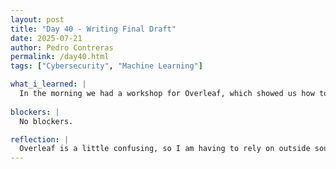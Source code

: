 ```yaml
---
layout: post
title: "Day 40 - Writing Final Draft"
date: 2025-07-21
author: Pedro Contreras
permalink: /day40.html
tags: ["Cybersecurity", "Machine Learning"]

what_i_learned: |
  In the morning we had a workshop for Overleaf, which showed us how to write our title, create sections, put our names, and the overall accessibility Overleaf offers. I was able to continue writing up the model evaluation section for the methodology. I also was able to complete the technical approach for the methodology. Speaking further with the Grad student mentor, I learned that we may not convert to C++, due to a conversation he had with our faculty mentor, but for the time being I will raise the epochs to 15 for a little better accuracy. 
  
blockers: |
  No blockers. 

reflection: |
  Overleaf is a little confusing, so I am having to rely on outside sources, along with help from my groupmates on how to use it. I am glad we are getting the overall first part of our paper done, this will save us a lot of time so we can just go over and revise and spend time working on the presentation. I am also glad that our grad student mentor and faculty mentor finally spoke and communicated on where to go from here. Although I will say, I was hoping for us to convert our model to C++ because it would be faster for the ESP32, but we will see how my model's accuracies will be once it finishes by tomorrow morning. 
---
```


